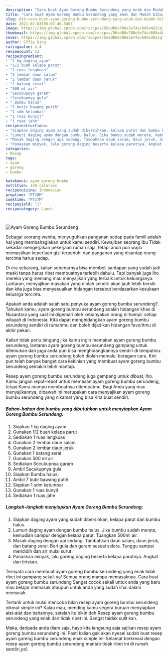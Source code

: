 ```yaml
---
description: "Cara buat Ayam Goreng Bumbu Serundeng yang enak dan Mudah Dibuat"
title: "Cara buat Ayam Goreng Bumbu Serundeng yang enak dan Mudah Dibuat"
slug: 616-cara-buat-ayam-goreng-bumbu-serundeng-yang-enak-dan-mudah-dibuat
date: 2021-07-03T05:07:46.546Z
image: https://img-global.cpcdn.com/recipes/56ed08e788e5e74e/680x482cq70/ayam-goreng-bumbu-serundeng-foto-resep-utama.jpg
thumbnail: https://img-global.cpcdn.com/recipes/56ed08e788e5e74e/680x482cq70/ayam-goreng-bumbu-serundeng-foto-resep-utama.jpg
cover: https://img-global.cpcdn.com/recipes/56ed08e788e5e74e/680x482cq70/ayam-goreng-bumbu-serundeng-foto-resep-utama.jpg
author: Effie King
ratingvalue: 4.4
reviewcount: 13
recipeingredient:
- "1 kg daging ayam"
- "1/2 buah kelapa parut"
- "1 ruas lengkuas"
- "2 lembar daun salam"
- "2 lembar daun jeruk"
- "1 batang serai"
- "500 ml air"
- "Secukupnya garam"
- "Secukupnya gula"
- " Bumbu halus"
- "7 butir bawang putih"
- "1 sdm ketumbar"
- "1 ruas kunyit"
- "1 ruas jahe"
recipeinstructions:
- "Siapkan daging ayam yang sudah dibersihkan, kelapa parut dan bumbu halus."
- "Lumuri daging ayam dengan bumbu halus. Jika bumbu sudah merata, kemudian campur dengan kelapa parut. Tuangkan 500ml air."
- "Masak daging dengan api sedang. Tambahkan daun salam, daun jeruk, dan batang serai. Beri gula dan garam sesuai selera. Tunggu sampai mendidih dan air mulai surut."
- "Panaskan minyak, lalu goreng daging beserta kelapa parutnya. Angkat dan tiriskan."
categories:
- Resep
tags:
- ayam
- goreng
- bumbu

katakunci: ayam goreng bumbu 
nutrition: 149 calories
recipecuisine: Indonesian
preptime: "PT28M"
cooktime: "PT37M"
recipeyield: "1"
recipecategory: Lunch

---
```



![Ayam Goreng Bumbu Serundeng](https://img-global.cpcdn.com/recipes/56ed08e788e5e74e/680x482cq70/ayam-goreng-bumbu-serundeng-foto-resep-utama.jpg)

Sebagai seorang wanita, menyuguhkan panganan sedap pada famili adalah hal yang membahagiakan untuk kamu sendiri. Kewajiban seorang ibu Tidak sekadar mengerjakan pekerjaan rumah saja, tetapi anda pun wajib memastikan keperluan gizi terpenuhi dan panganan yang disantap orang tercinta harus sedap.

Di era  sekarang, kalian sebenarnya bisa membeli santapan yang sudah jadi meski tanpa harus ribet membuatnya terlebih dahulu. Tapi banyak juga lho mereka yang memang mau menyajikan yang terbaik untuk keluarganya. Lantaran, menyajikan masakan yang diolah sendiri akan jauh lebih bersih dan kita juga bisa menyesuaikan hidangan tersebut berdasarkan kesukaan keluarga tercinta. 



Apakah anda adalah salah satu penyuka ayam goreng bumbu serundeng?. Tahukah kamu, ayam goreng bumbu serundeng adalah hidangan khas di Nusantara yang saat ini digemari oleh kebanyakan orang di hampir setiap wilayah di Indonesia. Kita dapat menghidangkan ayam goreng bumbu serundeng sendiri di rumahmu dan boleh dijadikan hidangan favoritmu di akhir pekan.

Kalian tidak perlu bingung jika kamu ingin memakan ayam goreng bumbu serundeng, lantaran ayam goreng bumbu serundeng gampang untuk ditemukan dan juga anda pun bisa menghidangkannya sendiri di tempatmu. ayam goreng bumbu serundeng boleh diolah memalui beragam cara. Kini pun telah banyak banget cara kekinian yang membuat ayam goreng bumbu serundeng semakin lebih mantap.

Resep ayam goreng bumbu serundeng juga gampang untuk dibuat, lho. Kamu jangan repot-repot untuk memesan ayam goreng bumbu serundeng, tetapi Kamu mampu membuatnya ditempatmu. Bagi Anda yang mau menyajikannya, dibawah ini merupakan cara menyajikan ayam goreng bumbu serundeng yang nikamat yang bisa Kita buat sendiri.

<!--inarticleads1-->

##### Bahan-bahan dan bumbu yang dibutuhkan untuk menyiapkan Ayam Goreng Bumbu Serundeng:

1. Siapkan 1 kg daging ayam
1. Gunakan 1/2 buah kelapa parut
1. Sediakan 1 ruas lengkuas
1. Gunakan 2 lembar daun salam
1. Gunakan 2 lembar daun jeruk
1. Gunakan 1 batang serai
1. Gunakan 500 ml air
1. Sediakan Secukupnya garam
1. Ambil Secukupnya gula
1. Siapkan  Bumbu halus:
1. Ambil 7 butir bawang putih
1. Siapkan 1 sdm ketumbar
1. Gunakan 1 ruas kunyit
1. Sediakan 1 ruas jahe




<!--inarticleads2-->

##### Langkah-langkah menyiapkan Ayam Goreng Bumbu Serundeng:

1. Siapkan daging ayam yang sudah dibersihkan, kelapa parut dan bumbu halus.
1. Lumuri daging ayam dengan bumbu halus. Jika bumbu sudah merata, kemudian campur dengan kelapa parut. Tuangkan 500ml air.
1. Masak daging dengan api sedang. Tambahkan daun salam, daun jeruk, dan batang serai. Beri gula dan garam sesuai selera. Tunggu sampai mendidih dan air mulai surut.
1. Panaskan minyak, lalu goreng daging beserta kelapa parutnya. Angkat dan tiriskan.




Ternyata cara membuat ayam goreng bumbu serundeng yang enak tidak ribet ini gampang sekali ya! Semua orang mampu memasaknya. Cara buat ayam goreng bumbu serundeng Sangat cocok sekali untuk anda yang baru mau belajar memasak ataupun untuk anda yang sudah lihai dalam memasak.

Tertarik untuk mulai mencoba bikin resep ayam goreng bumbu serundeng nikmat simple ini? Kalau mau, mending kamu segera buruan menyiapkan alat-alat dan bahannya, setelah itu bikin deh Resep ayam goreng bumbu serundeng yang enak dan tidak ribet ini. Sangat taidak sulit kan. 

Maka, daripada anda diam saja, hayo kita langsung saja sajikan resep ayam goreng bumbu serundeng ini. Pasti kalian gak akan nyesel sudah buat resep ayam goreng bumbu serundeng enak simple ini! Selamat berkreasi dengan resep ayam goreng bumbu serundeng mantab tidak ribet ini di rumah sendiri,ya!.

